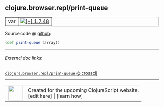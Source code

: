 ## clojure.browser.repl/print-queue



 <table border="1">
<tr>
<td>var</td>
<td><a href="https://github.com/cljsinfo/cljs-api-docs/tree/1.7.48"><img valign="middle" alt="[+] 1.7.48" title="Added in 1.7.48" src="https://img.shields.io/badge/+-1.7.48-lightgrey.svg"></a> </td>
</tr>
</table>









Source code @ [github](https://github.com/clojure/clojurescript/blob/r1.7.107/src/main/cljs/clojure/browser/repl.cljs#L31):

```clj
(def print-queue (array))
```

<!--
Repo - tag - source tree - lines:

 <pre>
clojurescript @ r1.7.107
└── src
    └── main
        └── cljs
            └── clojure
                └── browser
                    └── <ins>[repl.cljs:31](https://github.com/clojure/clojurescript/blob/r1.7.107/src/main/cljs/clojure/browser/repl.cljs#L31)</ins>
</pre>

-->

---



###### External doc links:

[`clojure.browser.repl/print-queue` @ crossclj](http://crossclj.info/fun/clojure.browser.repl.cljs/print-queue.html)<br>

---

 <table>
<tr><td>
<img valign="middle" align="right" width="48px" src="http://i.imgur.com/Hi20huC.png">
</td><td>
Created for the upcoming ClojureScript website.<br>
[edit here] | [learn how]
</td></tr></table>

[edit here]:https://github.com/cljsinfo/cljs-api-docs/blob/master/cljsdoc/clojure.browser.repl_print-queue.cljsdoc
[learn how]:https://github.com/cljsinfo/cljs-api-docs/wiki/cljsdoc-files

<!--

This information was too distracting to show to readers, but I'll leave it
commented here since it is helpful to:

- pretty-print the data used to generate this document
- and show how to retrieve that data



The API data for this symbol:

```clj
{:ns "clojure.browser.repl",
 :name "print-queue",
 :type "var",
 :source {:code "(def print-queue (array))",
          :title "Source code",
          :repo "clojurescript",
          :tag "r1.7.107",
          :filename "src/main/cljs/clojure/browser/repl.cljs",
          :lines [31]},
 :full-name "clojure.browser.repl/print-queue",
 :full-name-encode "clojure.browser.repl_print-queue",
 :history [["+" "1.7.48"]]}

```

Retrieve the API data for this symbol:

```clj
;; from Clojure REPL
(require '[clojure.edn :as edn])
(-> (slurp "https://raw.githubusercontent.com/cljsinfo/cljs-api-docs/catalog/cljs-api.edn")
    (edn/read-string)
    (get-in [:symbols "clojure.browser.repl/print-queue"]))
```

-->
